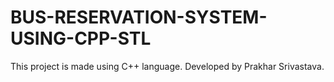 # BUS-RESERVATION-SYSTEM-USING-CPP-STL
This project is made using C++ language.
Developed by Prakhar Srivastava.
